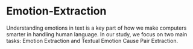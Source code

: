 # Emotion-Extraction
Understanding emotions in text is a key part of how we make computers smarter in handling human language. In our study, we focus on two main tasks: Emotion Extraction and Textual Emotion Cause Pair Extraction.
